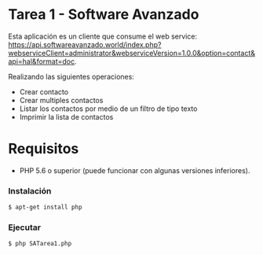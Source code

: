 # Tarea 1 - Software Avanzado

Esta aplicación es un cliente que consume el web service: https://api.softwareavanzado.world/index.php?webserviceClient=administrator&webserviceVersion=1.0.0&option=contact&api=hal&format=doc.

Realizando las siguientes operaciones:
  - Crear contacto
  - Crear multiples contactos
  - Listar los contactos por medio de un filtro de tipo texto
  - Imprimir la lista de contactos

# Requisitos
  - PHP 5.6 o superior (puede funcionar con algunas versiones inferiores).

### Instalación
```sh
$ apt-get install php
```
### Ejecutar
```sh
$ php SATarea1.php
```
